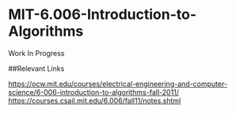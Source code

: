 # MIT-6.006-Introduction-to-Algorithms

Work In Progress

##Relevant Links

https://ocw.mit.edu/courses/electrical-engineering-and-computer-science/6-006-introduction-to-algorithms-fall-2011/
https://courses.csail.mit.edu/6.006/fall11/notes.shtml



